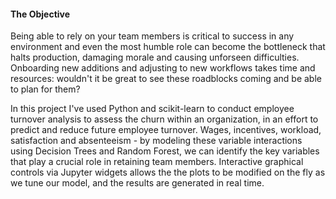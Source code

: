 <h4>The Objective</h4>
Being able to rely on your team members is critical to success in any environment and even the most humble role can become the bottleneck that halts production, damaging morale and causing unforseen difficulties. Onboarding new additions and adjusting to new workflows takes time and resources: wouldn't it be great to see these roadblocks coming and be able to plan for them?

In this project I've used Python and scikit-learn to conduct employee turnover analysis to assess the churn within an organization, in an effort to predict and 
reduce future employee turnover. Wages, incentives, workload, satisfaction and absenteeism - by modeling these variable interactions using Decision Trees and Random Forest, we can identify the key variables that play a crucial role in retaining team members. Interactive graphical controls via Jupyter widgets allows the the plots to be modified on the fly as we tune our model, and the results are generated in real time.</p>
<p></p>
